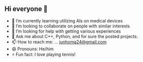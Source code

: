 ## Hi everyone 👋

- 🌱 I’m currently learning utilizing AIs on medical devices
- 👯 I’m looking to collaborate on people with similar interests
- 🤔 I’m looking for help with getting various experiences
- 💬 Ask me about C++, Python, and for sure the posted projects.
- 📫 How to reach me: ... junhoma24@gmail.com
- 😄 Pronouns: He/him
- ⚡ Fun fact: I love playing tennis!
